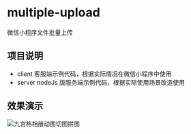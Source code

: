 # multiple-upload
微信小程序文件批量上传

## 项目说明
- client 
客服端示例代码，根据实际情况在微信小程序中使用
- server
nodeJs 版服务端示例代码，根据实际使用场景改造使用

## 效果演示

![九宫格相册动图切图拼图](http://static.songdonghong.com/github/img/nineM.jpg)
